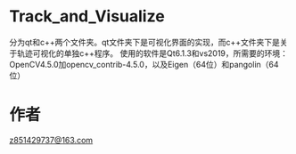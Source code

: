 # Track_and_Visualize
分为qt和c++两个文件夹。qt文件夹下是可视化界面的实现，而c++文件夹下是关于轨迹可视化的单独c++程序。
使用的软件是Qt6.1.3和vs2019，所需要的环境：OpenCV4.5.0加opencv_contrib-4.5.0，以及Eigen（64位）和pangolin（64位）
# 作者
z851429737@163.com
